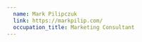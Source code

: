 ```yaml
---
  name: Mark Pilipczuk
  link: https://markpilip.com/
  occupation_title: Marketing Consultant
---
```

